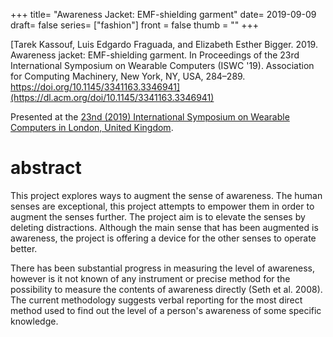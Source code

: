 +++
title= "Awareness Jacket: EMF-shielding garment"
date= 2019-09-09
draft= false
series= ["fashion"]
front = false
thumb = ""
+++

[Tarek Kassouf, Luis Edgardo Fraguada, and Elizabeth Esther Bigger. 2019. Awareness jacket: EMF-shielding garment. In Proceedings of the 23rd International Symposium on Wearable Computers (ISWC '19). Association for Computing Machinery, New York, NY, USA, 284–289. https://doi.org/10.1145/3341163.3346941](https://dl.acm.org/doi/10.1145/3341163.3346941)

Presented at the [23nd (2019) International Symposium on Wearable Computers in London, United Kingdom](https://iswc.net/iswc19/). 



# abstract

This project explores ways to augment the sense of awareness. The human senses are exceptional, this project attempts to empower them in order to augment the senses further. The project aim is to elevate the senses by deleting distractions. Although the main sense that has been augmented is awareness, the project is offering a device for the other senses to operate better.

There has been substantial progress in measuring the level of awareness, however is it not known of any instrument or precise method for the possibility to measure the contents of awareness directly (Seth et al. 2008). The current methodology suggests verbal reporting for the most direct method used to find out the level of a person's awareness of some specific knowledge.
